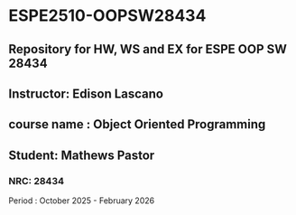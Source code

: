 # ESPE2510-OOPSW28434

## Repository for HW, WS and EX for ESPE OOP SW 28434

## Instructor: Edison Lascano

## course name : Object Oriented Programming

## Student: Mathews Pastor 

### NRC: 28434

Period : October 2025 - February 2026


